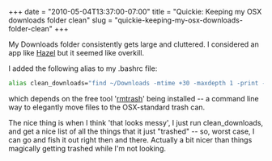 +++
date = "2010-05-04T13:37:00-07:00"
title = "Quickie: Keeping my OSX downloads folder clean"
slug = "quickie-keeping-my-osx-downloads-folder-clean"
+++


My Downloads folder consistently gets large and cluttered. I considered an app like [Hazel](http://www.noodlesoft.com/hazel) but it seemed like overkill.

I added the following alias to my .bashrc file:
``` bash
alias clean_downloads="find ~/Downloads -mtime +30 -maxdepth 1 -print -exec rmtrash '{}' ';'"
```
which depends on the free tool '[rmtrash](http://www.nightproductions.net/cli.htm)' being installed -- a command line way to elegantly move files to the OSX-standard trash can.

The nice thing is when I think 'that looks messy', I just run clean_downloads, and get a nice list of all the things that it just "trashed" -- so, worst case, I can go and fish it out right then and there. Actually a bit nicer than things magically getting trashed while I'm not looking.

